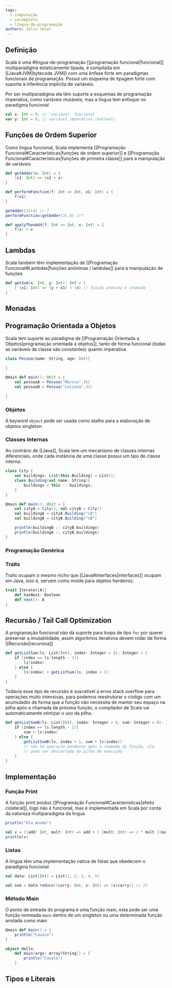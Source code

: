 ```yaml
---
tags:
  - computação
  - incompleto
  - língua-de-programação
authors: Júlio César
---
```

## Definição

Scala é uma #língua-de-programação  [[programação funcional|funcional]] multiparadigma estaticamente tipada, é compilada em [[Java#JVM|bytecode JVM]] com uma ênfase forte em paradigmas funcionais de programação. Possui um esquema de tipagem forte com suporte à inferência implícita de variáveis.

Por ser multiparadigma ela têm suporte a esquemas de programação imperativa, como variáveis mutáveis, mas a língua tem enfoque no paradigma funcional

```scala
val x: Int = 0; // 'variável' funcional
var y: Int = 0; // variável imperativa (mutável)
```
## Funções de Ordem Superior

Como língua funcional, Scala implementa [[Programação Funcional#Características|funções de ordem superior]] e [[Programação Funcional#Características|funções de primeira classe]] para a manipulação de variáveis

```scala
def getAdder(x: Int) = {
	(x1: Int) => (x1 + x)
}

def performFunction(f: Int => Int, x1: Int) = {
	f(x1)
}

getAdder(3)(4) // 7
performFunction(getAdder(3),4) //7
```

```scala
def applyThenAdd(f: Int => Int, x: Int) = {
	f(x) + x
}
```
## Lambdas

Scala também têm implementação de [[Programação Funcional#Lambdas|funções anônimas / lambdas]] para a manipulação de funções

```scala
def getSum(x: Int, y: Int): Int = {
	( (x1: Int) => (y + x1) ) (x) // função anônima e chamada
}
```
## Monadas

## Programação Orientada a Objetos

Scala tem suporte ao paradigma de [[Programação Orientada a Objetos|programação orientada a objetos]], tanto de forma funcional (todas as variáveis da classe são constantes) quanto imperativa.

```scala
class Pessoa(name: String, age: Int){
	
}

@main def main(): Unit = {
	val pessoaA = Pessoa("Marcos",16)
	val pessoaB = Pessoa("Luciana",32)
	
}
```
### Objetos
A keyword `object` pode ser usada como atalho para a elaboração de objetos singleton.

### Classes Internas
Ao contrário de [[Java]], Scala tem um mecanismo de classes internas diferenciais, onde cada instância de uma classe possui um tipo de classe interna.

```scala
class City {
	var buildings: List[this.Building] = List();
	class Building(val name: String){
		buildings = this :: buildings;
	}
}

@main def main(): Unit = {
	val cityA = City(); val cityB = City()
	val buildingA = cityA.Building("cA")
	val buildingB = cityB.Building("cB")

	println(buildingB :: cityB.buildings)
	println(buildingA :: cityB.buildings)
}
```
### Programação Genérica


### Traits

Traits ocupam o mesmo nicho que [[Java#interfaces|interfaces]] ocupam em Java, isso é, servem como molde para objetos herdeiros.

```scala
trait Iterator[A]{
	def hasNext: Boolean
	def next(): A
}
```
## Recursão / Tail Call Optimization

A programação funcional não dá suporte para loops de tipo `for` por querer preservar a imutabilidade, assim algoritmos iterativos devem rodar de forma [[Recursão|recursiva]]

```scala
def getListSum(ls: List[Int], index: Integer = 0): Integer = {
	if (index == ls.length - 1){
		ls(index)
	} else {
		ls(index) + getListSum(ls, index + 1)
	}
}
```

Todavia esse tipo de recursão é suscetível a erros stack overflow para operações muito intensivas, para podemos reestruturar o código com um acumulador de forma que a função não necessita de manter seu espaço na pilha após a chamada da próxima função, o compilador de Scala vai automaticamente otimizar o uso da pilha.

```scala
def getListSumB(ls: List[Int], index: Integer = 0, sum: Integer = 0): Integer = {
	if (index == ls.length - 1){
		sum + ls(index)
	} else {
		getListSumB(ls, index + 1, sum + ls(index))
		// não há operação pendente após a chamada da função, ela
		// pode ser descartada da pilha de execução
	}
}
```
## Implementação

### Função Print
A função print produz [[Programação Funcional#Características|efeito colateral]], logo não é funcional, mas é implementada em Scala por conta da natureza multiparadigma da língua

```scala
println("Ola mundo")
```

```scala
val v = ((add: Int, mult: Int) => add + ( (mult: Int) => 2 * mult )(mult))(3,4)
println(v)
```
### Listas
A língua têm uma implementação nativa de listas que obedecem o paradigma funcional

```scala
val data: List[Int] = List(1, 2, 3, 4, 5)

val sum = data.reduce((carry: Int, x: Int) => (x+carry)) // 15
```

### Método Main
O ponto de entrada do programa é uma função main, esta pode ser uma função nomeada `main` dentro de um singleton ou uma determinada função anotada como main

```scala
@main def main() = {
	println("Cavalo")
}
```

```scala
object Hello:
	def main(args: Array[String]) = {
		println("Cavalo")
	}
```

## Tipos e Literais

